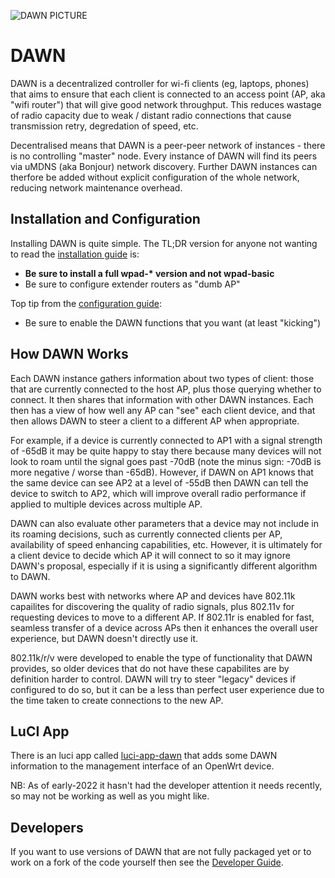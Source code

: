 ![DAWN PICTURE](https://image.ibb.co/nbmNfJ/dawn_bla.png)

# DAWN
DAWN is a decentralized controller for wi-fi clients (eg, laptops, phones) that aims to ensure that each client is connected to an access point (AP, aka "wifi router") that will give good network throughput.  This reduces wastage of radio capacity due to weak / distant radio connections that cause transmission retry, degredation of speed, etc.

Decentralised means that DAWN is a peer-peer network of instances - there is no controlling "master" node.  Every instance of DAWN will find its peers via uMDNS (aka Bonjour) network discovery.   Further DAWN instances can therfore be added without explicit configuration of the whole network, reducing network maintenance overhead.

## Installation and Configuration

Installing DAWN is quite simple.  The TL;DR version for anyone not wanting to read the [installation guide](INSTALL.md) is:

- **Be sure to install a full wpad-\* version and not wpad-basic**
- Be sure to configure extender routers as "dumb AP"

Top tip from the [configuration guide](CONFIGURE.md):

- Be sure to enable the DAWN functions that you want (at least "kicking")

## How DAWN Works
Each DAWN instance gathers information about two types of client: those that are currently connected to the host AP, plus those querying whether to connect.  It then shares that information with other DAWN instances.  Each then has a view of how well any AP can "see" each client device, and that then allows DAWN to steer a client to a different AP when appropriate.

For example, if a device is currently connected to AP1 with a signal strength of -65dB it may be quite happy to stay there because many devices will not look to roam until the signal goes past -70dB (note the minus sign: -70dB is more negative / worse than -65dB).  However, if DAWN on AP1 knows that the same device can see AP2 at a level of -55dB then DAWN can tell the device to switch to AP2, which will improve overall radio performance if applied to multiple devices across multiple AP.

DAWN can also evaluate other parameters that a device may not include in its roaming decisions, such as currently connected clients per AP, availability of speed enhancing capabilities, etc.  However, it is ultimately for a client device to decide which AP it will connect to so it may ignore DAWN's proposal, especially if it is using a significantly different algorithm to DAWN.

DAWN works best with networks where AP and devices have 802.11k capailites for discovering the quality of radio signals, plus 802.11v for requesting devices to move to a different AP.  If 802.11r is enabled for fast, seamless transfer of a device across APs then it enhances the overall user experience, but DAWN doesn't directly use it.

802.11k/r/v were developed to enable the type of functionality that DAWN provides, so older devices that do not have these capabilites are by definition harder to control.  DAWN will try to steer "legacy" devices if configured to do so, but it can be a less than perfect user experience due to the time taken to create connections to the new AP.

## LuCI App
There is an luci app called [luci-app-dawn](https://github.com/openwrt/luci/tree/master/applications/luci-app-dawn) that adds some DAWN information to the management interface of an OpenWrt device.

NB: As of early-2022 it hasn't had the developer attention it needs recently, so may not be working as well as you might like.
    
## Developers
If you want to use versions of DAWN that are not fully packaged yet or to work on a fork of the code yourself then see the [Developer Guide](DEVELOPER.md).

